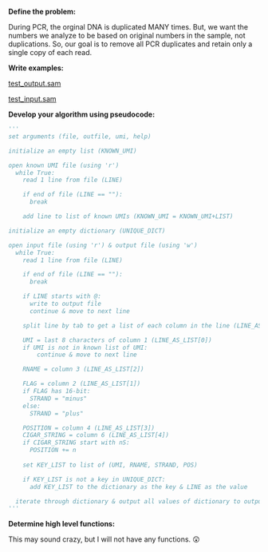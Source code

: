 **Define the problem:**

During PCR, the orginal DNA is duplicated MANY times. But, we want the numbers we analyze to be based on original numbers in the sample, not duplications. So, our goal is to remove all PCR duplicates and retain only a single copy of each read. 

**Write examples:**

[test_output.sam](test_output.sam)

[test_input.sam](test_input.sam)

**Develop your algorithm using pseudocode:**
```python
'''
set arguments (file, outfile, umi, help)

initialize an empty list (KNOWN_UMI)

open known UMI file (using 'r')
  while True:
    read 1 line from file (LINE)

    if end of file (LINE == ""):
      break

    add line to list of known UMIs (KNOWN_UMI = KNOWN_UMI+LIST)

initialize an empty dictionary (UNIQUE_DICT)

open input file (using 'r') & output file (using 'w') 
  while True:
    read 1 line from file (LINE)

    if end of file (LINE == ""):
      break

    if LINE starts with @:
      write to output file
      continue & move to next line

    split line by tab to get a list of each column in the line (LINE_AS_LIST)

    UMI = last 8 characters of column 1 (LINE_AS_LIST[0])
    if UMI is not in known list of UMI:
        continue & move to next line

    RNAME = column 3 (LINE_AS_LIST[2])

    FLAG = column 2 (LINE_AS_LIST[1])
    if FLAG has 16-bit:
      STRAND = "minus"
    else:
      STRAND = "plus"

    POSITION = column 4 (LINE_AS_LIST[3])
    CIGAR_STRING = column 6 (LINE_AS_LIST[4])
    if CIGAR_STRING start with nS:
      POSITION += n
    
    set KEY_LIST to list of (UMI, RNAME, STRAND, POS)

    if KEY_LIST is not a key in UNIQUE_DICT:
      add KEY_LIST to the dictionary as the key & LINE as the value

  iterate through dictionary & output all values of dictionary to output file 
'''
```

**Determine high level functions:**

This may sound crazy, but I will not have any functions. 😲

